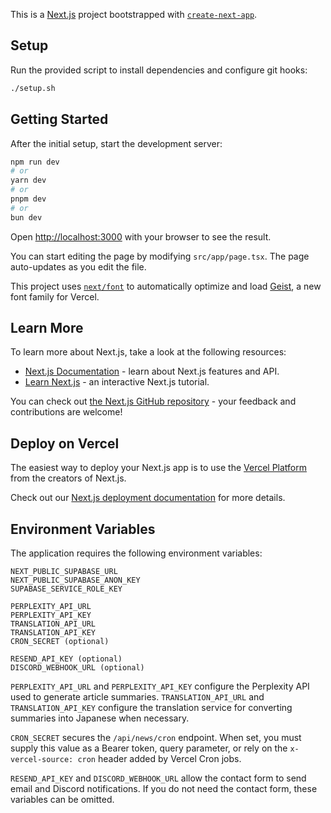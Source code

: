 This is a [Next.js](https://nextjs.org) project bootstrapped with [`create-next-app`](https://nextjs.org/docs/app/api-reference/cli/create-next-app).

## Setup

Run the provided script to install dependencies and configure git hooks:

```bash
./setup.sh
```

## Getting Started

After the initial setup, start the development server:

```bash
npm run dev
# or
yarn dev
# or
pnpm dev
# or
bun dev
```

Open [http://localhost:3000](http://localhost:3000) with your browser to see the result.

You can start editing the page by modifying `src/app/page.tsx`. The page auto-updates as you edit the file.

This project uses [`next/font`](https://nextjs.org/docs/app/building-your-application/optimizing/fonts) to automatically optimize and load [Geist](https://vercel.com/font), a new font family for Vercel.

## Learn More

To learn more about Next.js, take a look at the following resources:

- [Next.js Documentation](https://nextjs.org/docs) - learn about Next.js features and API.
- [Learn Next.js](https://nextjs.org/learn) - an interactive Next.js tutorial.

You can check out [the Next.js GitHub repository](https://github.com/vercel/next.js) - your feedback and contributions are welcome!

## Deploy on Vercel

The easiest way to deploy your Next.js app is to use the [Vercel Platform](https://vercel.com/new?utm_medium=default-template&filter=next.js&utm_source=create-next-app&utm_campaign=create-next-app-readme) from the creators of Next.js.

Check out our [Next.js deployment documentation](https://nextjs.org/docs/app/building-your-application/deploying) for more details.

## Environment Variables

The application requires the following environment variables:

```
NEXT_PUBLIC_SUPABASE_URL
NEXT_PUBLIC_SUPABASE_ANON_KEY
SUPABASE_SERVICE_ROLE_KEY

PERPLEXITY_API_URL
PERPLEXITY_API_KEY
TRANSLATION_API_URL
TRANSLATION_API_KEY
CRON_SECRET (optional)

RESEND_API_KEY (optional)
DISCORD_WEBHOOK_URL (optional)
```

`PERPLEXITY_API_URL` and `PERPLEXITY_API_KEY` configure the Perplexity API used to generate article summaries. `TRANSLATION_API_URL` and `TRANSLATION_API_KEY` configure the translation service for converting summaries into Japanese when necessary.

`CRON_SECRET` secures the `/api/news/cron` endpoint. When set, you must supply this value as a Bearer token, query parameter, or rely on the `x-vercel-source: cron` header added by Vercel Cron jobs.

`RESEND_API_KEY` and `DISCORD_WEBHOOK_URL` allow the contact form to send email
and Discord notifications. If you do not need the contact form, these variables
can be omitted.
